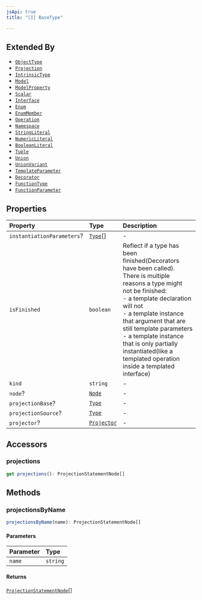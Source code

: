 ```yaml
---
jsApi: true
title: "[I] BaseType"

---
```

## Extended By

- [`ObjectType`](Interface.ObjectType.md)
- [`Projection`](Interface.Projection.md)
- [`IntrinsicType`](Interface.IntrinsicType.md)
- [`Model`](Interface.Model.md)
- [`ModelProperty`](Interface.ModelProperty.md)
- [`Scalar`](Interface.Scalar.md)
- [`Interface`](Interface.Interface.md)
- [`Enum`](Interface.Enum.md)
- [`EnumMember`](Interface.EnumMember.md)
- [`Operation`](Interface.Operation.md)
- [`Namespace`](Interface.Namespace.md)
- [`StringLiteral`](Interface.StringLiteral.md)
- [`NumericLiteral`](Interface.NumericLiteral.md)
- [`BooleanLiteral`](Interface.BooleanLiteral.md)
- [`Tuple`](Interface.Tuple.md)
- [`Union`](Interface.Union.md)
- [`UnionVariant`](Interface.UnionVariant.md)
- [`TemplateParameter`](Interface.TemplateParameter.md)
- [`Decorator`](Interface.Decorator.md)
- [`FunctionType`](Interface.FunctionType.md)
- [`FunctionParameter`](Interface.FunctionParameter.md)

## Properties

| Property | Type | Description |
| :------ | :------ | :------ |
| `instantiationParameters`? | [`Type`](Type.Type.md)[] | - |
| `isFinished` | `boolean` | Reflect if a type has been finished(Decorators have been called).<br />There is multiple reasons a type might not be finished:<br />- a template declaration will not<br />- a template instance that argument that are still template parameters<br />- a template instance that is only partially instantiated(like a templated operation inside a templated interface) |
| `kind` | `string` | - |
| `node`? | [`Node`](Type.Node.md) | - |
| `projectionBase`? | [`Type`](Type.Type.md) | - |
| `projectionSource`? | [`Type`](Type.Type.md) | - |
| `projector`? | [`Projector`](Interface.Projector.md) | - |

## Accessors

### projections

```ts
get projections(): ProjectionStatementNode[]
```

## Methods

### projectionsByName

```ts
projectionsByName(name): ProjectionStatementNode[]
```

#### Parameters

| Parameter | Type |
| :------ | :------ |
| `name` | `string` |

#### Returns

[`ProjectionStatementNode`](Interface.ProjectionStatementNode.md)[]
